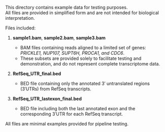 This directory contains example data for testing purposes.  
All files are provided in simplified form and are not intended for biological interpretation.  

Files included:  

1. **sample1.bam**, **sample2.bam**, **sample3.bam**  
   - BAM files containing reads aligned to a limited set of genes:  
     *PRICKLE1, NUP107, SUPT6H, PROCA1, and CDC6*.  
   - These subsets are provided solely to facilitate testing and demonstration, and do not represent complete transcriptome data.  

2. **RefSeq_UTR_final.bed**  
   - BED file containing only the annotated 3′ untranslated regions (3′UTRs) from RefSeq transcripts.   

3. **RefSeq_UTR_lastexon_final.bed**  
   - BED file including both the last annotated exon and the corresponding 3′UTR for each RefSeq transcript.  

All files are minimal examples provided for pipeline testing.  
